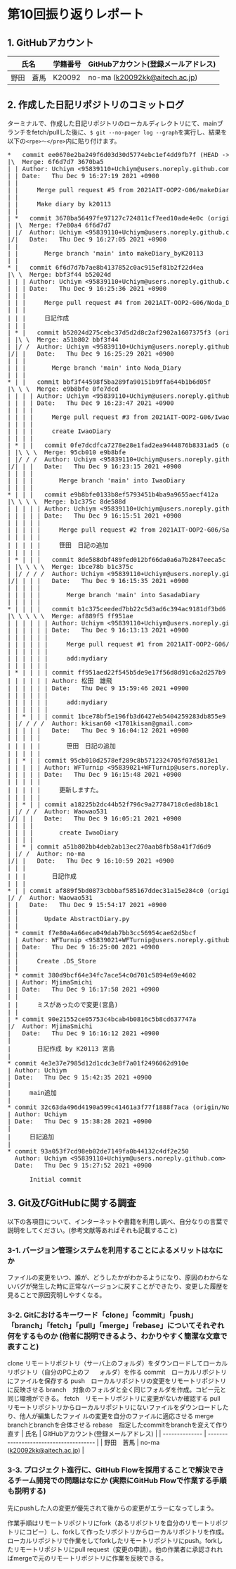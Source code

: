 # 第10回振り返りレポート

## 1. GitHubアカウント

| 氏名           | 学籍番号    | GitHubアカウント(登録メールアドレス) |
| -------------- | ----------- | -------------------------------------- |
| 野田　蒼馬     | K20092      | no-ma (k20092kk@aitech.ac.jp) |

## 2. 作成した日記リポジトリのコミットログ

ターミナルで、作成した日記リポジトリのローカルディレクトリにて、mainブランチをfetch/pullした後に、`$ git --no-pager log --graph`を実行し、結果を以下の`<rpe>〜</pre>`内に貼り付けます。

<pre>
*   commit ee0670e2ba249f6d03d30d5774ebc1ef4dd9fb7f (HEAD -> main)
|\  Merge: 6f6d7d7 3670ba5
| | Author: Uchiym <95839110+Uchiym@users.noreply.github.com>
| | Date:   Thu Dec 9 16:27:19 2021 +0900
| | 
| |     Merge pull request #5 from 2021AIT-OOP2-G06/makeDiary_byK20113
| |     
| |     Make diary by k20113
| |   
| *   commit 3670ba56497fe97127c724811cf7eed10ade4e0c (origin/makeDiary_byK20113)
| |\  Merge: f7e80a4 6f6d7d7
| |/  Author: Uchiym <95839110+Uchiym@users.noreply.github.com>
|/|   Date:   Thu Dec 9 16:27:05 2021 +0900
| |   
| |       Merge branch 'main' into makeDiary_byK20113
| |   
* |   commit 6f6d7d7b7ae8b4137852c0ac915ef81b2f22d4ea
|\ \  Merge: bbf3f44 b52024d
| | | Author: Uchiym <95839110+Uchiym@users.noreply.github.com>
| | | Date:   Thu Dec 9 16:25:36 2021 +0900
| | | 
| | |     Merge pull request #4 from 2021AIT-OOP2-G06/Noda_Diary
| | |     
| | |     日記作成
| | |   
| * |   commit b52024d275cebc37d5d2d8c2af2902a1607375f3 (origin/Noda_Diary, Noda_Diary)
| |\ \  Merge: a51b802 bbf3f44
| |/ /  Author: Uchiym <95839110+Uchiym@users.noreply.github.com>
|/| |   Date:   Thu Dec 9 16:25:29 2021 +0900
| | |   
| | |       Merge branch 'main' into Noda_Diary
| | |   
* | |   commit bbf3f44598f5ba289fa90151b9ffa644b1b6d05f
|\ \ \  Merge: e9b8bfe 0fe7dcd
| | | | Author: Uchiym <95839110+Uchiym@users.noreply.github.com>
| | | | Date:   Thu Dec 9 16:23:47 2021 +0900
| | | | 
| | | |     Merge pull request #3 from 2021AIT-OOP2-G06/IwaoDiary
| | | |     
| | | |     create IwaoDiary
| | | |   
| * | |   commit 0fe7dcdfca7278e28e1fad2ea9444876b8331ad5 (origin/IwaoDiary)
| |\ \ \  Merge: 95cb010 e9b8bfe
| |/ / /  Author: Uchiym <95839110+Uchiym@users.noreply.github.com>
|/| | |   Date:   Thu Dec 9 16:23:15 2021 +0900
| | | |   
| | | |       Merge branch 'main' into IwaoDiary
| | | |   
* | | |   commit e9b8bfe0133b8ef5793451b4ba9a9655aecf412a
|\ \ \ \  Merge: b1c375c 8de588d
| | | | | Author: Uchiym <95839110+Uchiym@users.noreply.github.com>
| | | | | Date:   Thu Dec 9 16:15:51 2021 +0900
| | | | | 
| | | | |     Merge pull request #2 from 2021AIT-OOP2-G06/SasadaDiary
| | | | |     
| | | | |     笹田　日記の追加
| | | | |   
| * | | |   commit 8de588dbf489fed012bf66da0a6a7b2847eeca5c (origin/SasadaDiary)
| |\ \ \ \  Merge: 1bce78b b1c375c
| |/ / / /  Author: Uchiym <95839110+Uchiym@users.noreply.github.com>
|/| | | |   Date:   Thu Dec 9 16:15:35 2021 +0900
| | | | |   
| | | | |       Merge branch 'main' into SasadaDiary
| | | | |   
* | | | |   commit b1c375ceeded7bb22c5d3ad6c394ac9181df3bd6
|\ \ \ \ \  Merge: af889f5 ff951ae
| | | | | | Author: Uchiym <95839110+Uchiym@users.noreply.github.com>
| | | | | | Date:   Thu Dec 9 16:13:13 2021 +0900
| | | | | | 
| | | | | |     Merge pull request #1 from 2021AIT-OOP2-G06/k20109-firstcommit
| | | | | |     
| | | | | |     add:mydiary
| | | | | | 
| * | | | | commit ff951aed22f545b5de9e17f56d8d91c6a2d257b9 (origin/k20109-firstcommit)
| | | | | | Author: 松田　雄飛 <k20109kk@aitech.ac.jp>
| | | | | | Date:   Thu Dec 9 15:59:46 2021 +0900
| | | | | | 
| | | | | |     add:mydiary
| | | | | | 
| | * | | | commit 1bce78bf5e196fb3d6427eb5404259283db855e9
| |/ / / /  Author: kkisan60 <1701kisan@gmail.com>
| | | | |   Date:   Thu Dec 9 16:04:12 2021 +0900
| | | | |   
| | | | |       笹田　日記の追加
| | | | | 
| | * | | commit 95cb010d2578ef289c8b5712324705f07d5813e1
| | | | | Author: WFTurnip <95839021+WFTurnip@users.noreply.github.com>
| | | | | Date:   Thu Dec 9 16:15:48 2021 +0900
| | | | | 
| | | | |     更新しますた。
| | | | | 
| | * | | commit a18225b2dc44b52f796c9a27784718c6ed8b18c1
| |/ / /  Author: Waowao531 <sao.wao76483484.silica1004@gmail.com>
|/| | |   Date:   Thu Dec 9 16:05:21 2021 +0900
| | | |   
| | | |       create IwaoDiary
| | | | 
| | * | commit a51b802bb4deb2ab13ec270aab8fb58a41f7d6d9
| |/ /  Author: no-ma <k20092kk@aitech.ac.jp>
|/| |   Date:   Thu Dec 9 16:10:59 2021 +0900
| | |   
| | |       日記作成
| | | 
* | | commit af889f5bd0873cbbbaf585167ddec31a15e284c0 (origin/T.Kabura)
|/ /  Author: Waowao531 <sao.wao76483484.silica1004@gmail.com>
| |   Date:   Thu Dec 9 15:54:17 2021 +0900
| |   
| |       Update AbstractDiary.py
| | 
| * commit f7e80a4a66eca049dab7bb3cc56954cae62d5bcf
| | Author: WFTurnip <95839021+WFTurnip@users.noreply.github.com>
| | Date:   Thu Dec 9 16:25:00 2021 +0900
| | 
| |     Create .DS_Store
| | 
| * commit 380d9bcf64e34fc7ace54c0d701c5894e69e4602
| | Author: MjimaSmichi <k20113kk@aitech.ac.jp>
| | Date:   Thu Dec 9 16:17:58 2021 +0900
| | 
| |     ミスがあったので変更(宮島)
| | 
| * commit 90e21552ce05753c4bcab4b0816c5b8cd637747a
|/  Author: MjimaSmichi <k20113kk@aitech.ac.jp>
|   Date:   Thu Dec 9 16:16:12 2021 +0900
|   
|       日記作成 by K20113 宮島
| 
* commit 4e3e37e7985d12d1cdc3e8f7a01f2496062d910e
| Author: Uchiym <k20018kk@aitech.ac.jp>
| Date:   Thu Dec 9 15:42:35 2021 +0900
| 
|     main追加
| 
* commit 32c63da496d4190a599c41461a3f77f1888f7aca (origin/Noda_Dairy_edit)
| Author: Uchiym <k20018kk@aitech.ac.jp>
| Date:   Thu Dec 9 15:38:28 2021 +0900
| 
|     日記追加
| 
* commit 93a053f7cd98eb02de7149fa0b44132c4df2e250
  Author: Uchiym <95839110+Uchiym@users.noreply.github.com>
  Date:   Thu Dec 9 15:27:52 2021 +0900
  
      Initial commit
</pre>


## 3. Git及びGitHubに関する調査

以下の各項目について、インターネットや書籍を利用し調べ、自分なりの言葉で説明をしてください。(参考文献等あればそれも記載すること)

### 3-1. バージョン管理システムを利用することによるメリットはなにか
ファイルの変更をいつ、誰が、どうしたかがわかるようになり、原因のわからないバグが発生した時に正常なバージョンに戻すことができたり、変更した履歴を見ることで原因究明しやすくなる。


### 3-2. Gitにおけるキーワード「clone」「commit」「push」「branch」「fetch」「pull」「merge」「rebase」についてそれぞれ何をするものか (他者に説明できるよう、わかりやすく簡潔な文章で表すこと)
clone リモートリポジトリ（サーバ上のフォルダ）をダウンロードしてローカルリポジトリ（自分のPC上のフ
    　 ォルダ）を作る
commit　ローカルリポジトリにファイルを保存する
push　ローカルリポジトリの変更をリモートリポジトリに反映させる
branch　対象のフォルダと全く同じフォルダを作成。コピー元と同じ環境ができる。
fetch　リモートリポジトリに変更がないか確認する
pull　リモートリポジトリからローカルリポジトリにないファイルをダウンロードしたり、他人が編集したファイ
ルの変更を自分のファイルに適応させる
merge　branchとbranchを合体させる
rebase　指定したcommitをbranchを変えて作り直す
| 氏名           |  GitHubアカウント(登録メールアドレス) |
| -------------- |  -------------------------------------- |
| 野田　蒼馬      | no-ma (k20092kk@aitech.ac.jp) |


### 3-3. プロジェクト進行に、GitHub Flowを採用することで解決できるチーム開発での問題はなにか (実際にGitHub Flowで作業する手順も説明する)
先にpushした人の変更が優先されて後からの変更がエラーになってしまう。

作業手順はリモートリポジトリにfork（あるリポジトリを自分のリモートリポジトリにコピー）し、forkして作ったリポジトリからローカルリポジトリを作成。ローカルリポジトリで作業をしてforkしたリモートリポジトリにpush。forkしたリモートリポジトリにpull request（変更の申請）。他の作業者に承認されればmergeで元のリモートリポジトリに作業を反映できる。